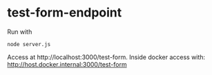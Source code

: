 # test-form-endpoint

Run with 

```
node server.js
```

Access at http://localhost:3000/test-form. Inside docker access with: http://host.docker.internal:3000/test-form
